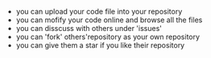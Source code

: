 - you can upload your code file into your repository
- you can mofify your code online and browse all the files
- you can disscuss with others under 'issues'
- you can 'fork' others'repository as your own repository
- you can give them a star if you like their repository
